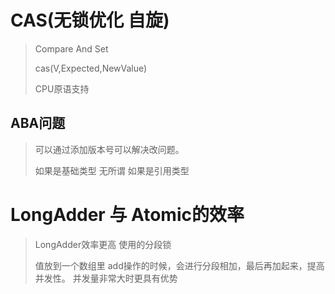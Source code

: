 # CAS(无锁优化 自旋)

> Compare And Set
>
>cas(V,Expected,NewValue)
>
>CPU原语支持
>

## ABA问题
> 可以通过添加版本号可以解决改问题。
>
>如果是基础类型 无所谓
>如果是引用类型 
>


# LongAdder 与 Atomic的效率 
> LongAdder效率更高  使用的分段锁
>
> 值放到一个数组里 add操作的时候，会进行分段相加，最后再加起来，提高并发性。
> 并发量非常大时更具有优势 

